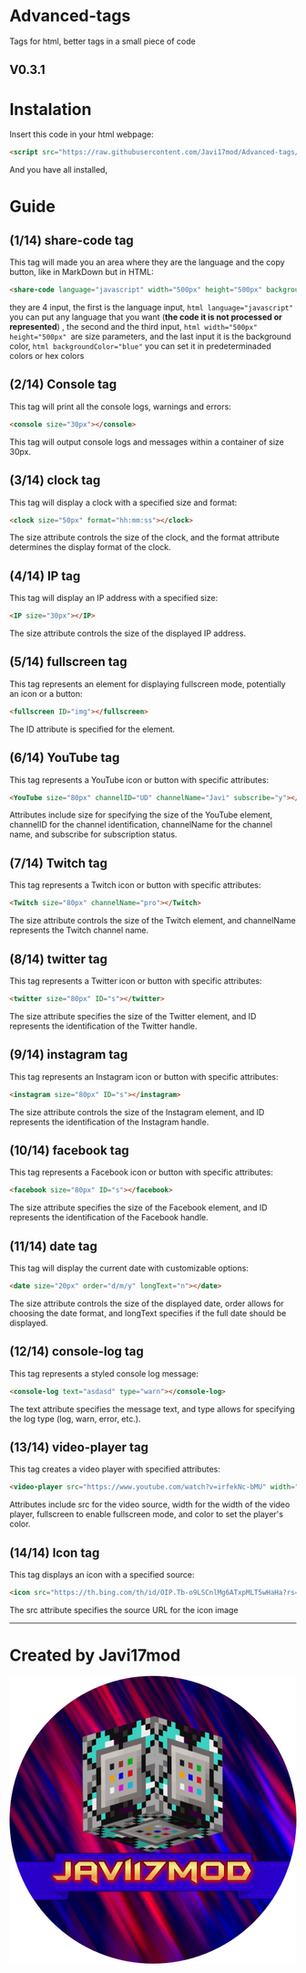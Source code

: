# Advanced-tags
Tags for html, better tags in a small piece of code
## V0.3.1
# Instalation
Insert this code in your html webpage:
```html
<script src="https://raw.githubusercontent.com/Javi17mod/Advanced-tags/main/package.js"></script>
```
And you have all installed,
# Guide
## (1/14) share-code tag
This tag will made you an area where they are the language and the copy button, like in MarkDown but in HTML:
```html
<share-code language="javascript" width="500px" height="500px" backgroundColor="blue">Code</share-code>
```
they are 4 input, the first is the language input, ```html language="javascript" ``` you can put any language that you want (**the code it is not processed or represented**) , the second and the third input, ```html width="500px" height="500px" ```are size parameters, and the last input it is the background color, ```html backgroundColor="blue"``` you can set it in predeterminaded colors or hex colors
## (2/14) Console tag
This tag will print all the console logs, warnings and errors:
```html
<console size="30px"></console>
```
This tag will output console logs and messages within a container of size 30px.

## (3/14) clock tag

This tag will display a clock with a specified size and format:

```html
<clock size="50px" format="hh:mm:ss"></clock>
```
The size attribute controls the size of the clock, and the format attribute determines the display format of the clock.

## (4/14) IP tag

This tag will display an IP address with a specified size:

```html
<IP size="30px"></IP>
```
The size attribute controls the size of the displayed IP address.

## (5/14) fullscreen tag

This tag represents an element for displaying fullscreen mode, potentially an icon or a button:

```html
<fullscreen ID="img"></fullscreen>
```
The ID attribute is specified for the element.

## (6/14) YouTube tag

This tag represents a YouTube icon or button with specific attributes:

```html
<YouTube size="80px" channelID="UD" channelName="Javi" subscribe="y"></YouTube>
```
Attributes include size for specifying the size of the YouTube element, channelID for the channel identification, channelName for the channel name, and subscribe for subscription status.

## (7/14) Twitch tag

This tag represents a Twitch icon or button with specific attributes:

```html
<Twitch size="80px" channelName="pro"></Twitch>
```
The size attribute controls the size of the Twitch element, and channelName represents the Twitch channel name.

## (8/14) twitter tag

This tag represents a Twitter icon or button with specific attributes:

```html
<twitter size="80px" ID="s"></twitter>
```
The size attribute specifies the size of the Twitter element, and ID represents the identification of the Twitter handle.

## (9/14) instagram tag

This tag represents an Instagram icon or button with specific attributes:

```html
<instagram size="80px" ID="s"></instagram>
```
The size attribute controls the size of the Instagram element, and ID represents the identification of the Instagram handle.

## (10/14) facebook tag

This tag represents a Facebook icon or button with specific attributes:

```html
<facebook size="80px" ID="s"></facebook>
```
The size attribute specifies the size of the Facebook element, and ID represents the identification of the Facebook handle.

## (11/14) date tag

This tag will display the current date with customizable options:

```html
<date size="20px" order="d/m/y" longText="n"></date>
```
The size attribute controls the size of the displayed date, order allows for choosing the date format, and longText specifies if the full date should be displayed.

## (12/14) console-log tag

This tag represents a styled console log message:

```html
<console-log text="asdasd" type="warn"></console-log>
```
The text attribute specifies the message text, and type allows for specifying the log type (log, warn, error, etc.).

## (13/14) video-player tag

This tag creates a video player with specified attributes:

```html
<video-player src="https://www.youtube.com/watch?v=irfekNc-bMU" width="500px" fullscreen="block" color="green"></video-player>
```
Attributes include src for the video source, width for the width of the video player, fullscreen to enable fullscreen mode, and color to set the player's color.

## (14/14) Icon tag

This tag displays an icon with a specified source:

```html
<icon src="https://th.bing.com/th/id/OIP.Tb-o9LSCnlMg6ATxpMLT5wHaHa?rs=1&pid=ImgDetMain"></icon>
```
The src attribute specifies the source URL for the icon image
- - - -
# **Created by Javi17mod**
![javi17mod](https://raw.githubusercontent.com/Javi17mod/imagenes/2ec2c4d43adae20888f57989be249329191bcd6f/IMG_2220.png)
